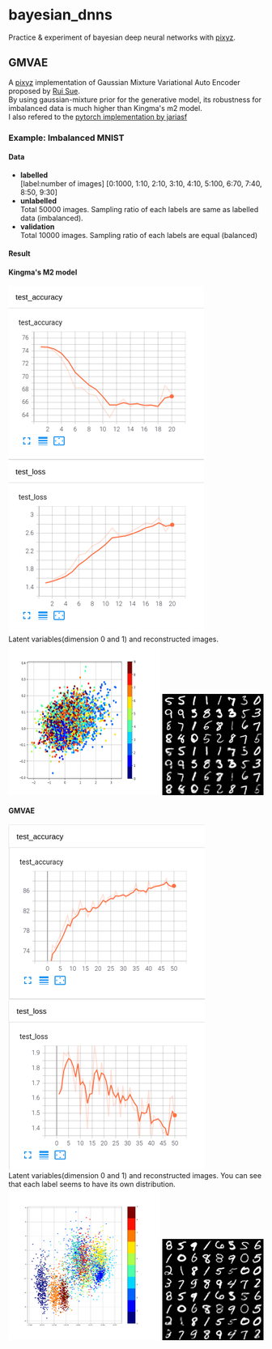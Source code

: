 # bayesian_dnns
Practice &amp; experiment of bayesian deep neural networks with [pixyz](https://github.com/masa-su/pixyz).
## GMVAE  
A [pixyz](https://github.com/masa-su/pixyz) implementation of Gaussian Mixture Variational Auto Encoder proposed by [Rui Sue](http://ruishu.io/2016/12/25/gmvae/).  
By using gaussian-mixture prior for the generative model, its robustness for imbalanced data is much higher than Kingma's m2 model.  
I also refered to the [pytorch implementation by jariasf](https://github.com/jariasf/GMVAE/tree/master/pytorch)

### Example: Imbalanced MNIST
#### Data  
- **labelled**  
[label:number of images] [0:1000, 1:10, 2:10, 3:10, 4:10, 5:100, 6:70, 7:40, 8:50, 9:30]  
- **unlabelled**   
Total 50000 images. Sampling ratio of each labels are same as labelled data (imbalanced).  
- **validation**  
Total 10000 images. Sampling ratio of each labels are equal (balanced)  

#### Result
#### Kingma's M2 model
![m2_imbalanced_metrics](results/gmvae_imbalanced_mnist/m2_metrics.png)  
Latent variables(dimension 0 and 1) and reconstructed images.    
<img src="results/gmvae_imbalanced_mnist/m2_latent.png" width="300" height="300">
<img src="results/gmvae_imbalanced_mnist/m2_recon.png" width="200" height="200">  

#### GMVAE
![gmvae_imbalanced_metrics](results/gmvae_imbalanced_mnist/gmvae_metrics.png)  
Latent variables(dimension 0 and 1) and reconstructed images. You can see that each label seems to have its own distribution.  
<img src="results/gmvae_imbalanced_mnist/gmvae_latent.png" width="300" height="300">
<img src="results/gmvae_imbalanced_mnist/gmvae_recon.png" width="200" height="200"> 
